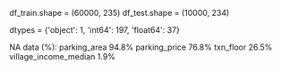 df_train.shape = (60000, 235)
df_test.shape = (10000, 234)

dtypes = {'object': 1, 'int64': 197, 'float64': 37}

NA data (%):
parking_area             94.8%
parking_price            76.8%
txn_floor                26.5%
village_income_median     1.9%
